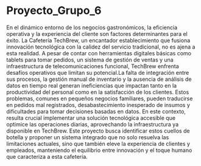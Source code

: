 # Proyecto_Grupo_6
En el dinámico entorno de los negocios gastronómicos, la eficiencia operativa y la experiencia del cliente son factores determinantes para el éxito. La Cafetería TechBrew, un encantador establecimiento que fusiona innovación tecnológica con la calidez del servicio tradicional, no es ajena a esta realidad. A pesar de contar con herramientas digitales básicas como tablets para tomar pedidos, un sistema de gestión de ventas y una infraestructura de telecomunicaciones funcional, TechBrew enfrenta desafíos operativos que limitan su potencial.La falta de integración entre sus procesos, la gestión manual de inventario y la ausencia de análisis de datos en tiempo real generan ineficiencias que impactan tanto en la productividad del personal como en la satisfacción de los clientes. Estos problemas, comunes en pequeños negocios familiares, pueden traducirse en pedidos mal registrados, desabastecimiento inesperado de insumos y dificultades para tomar decisiones basadas en datos.
En este contexto, resulta crucial implementar una solución tecnológica accesible que optimice las operaciones diarias, aprovechando la infraestructura ya disponible en TechBrew. Este proyecto busca identificar estos cuellos de botella y proponer un sistema integrado que no solo resuelva las limitaciones actuales, sino que también eleve la experiencia de clientes y empleados, manteniendo el equilibrio entre innovación y el toque humano que caracteriza a esta cafetería.
